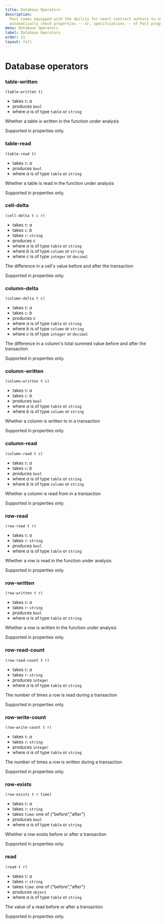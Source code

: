 ```yaml
---
title: Database Operators
description:
  Pact comes equipped with the ability for smart contract authors to express and
  automatically check properties -- or, specifications -- of Pact programs.
menu: Database Operators
label: Database Operators
order: 11
layout: full
---
```


# Database operators

### table-written

```pact
(table-written t)
```

- takes `t`: _a_
- produces `bool`
- where _a_ is of type `table` or `string`

Whether a table is written in the function under analysis

Supported in properties only.

### table-read

```pact
(table-read t)
```

- takes `t`: _a_
- produces `bool`
- where _a_ is of type `table` or `string`

Whether a table is read in the function under analysis

Supported in properties only.

### cell-delta

```pact
(cell-delta t c r)
```

- takes `t`: _a_
- takes `c`: _b_
- takes `r`: `string`
- produces _c_
- where _a_ is of type `table` or `string`
- where _b_ is of type `column` or `string`
- where _c_ is of type `integer` or `decimal`

The difference in a cell's value before and after the transaction

Supported in properties only.

### column-delta

```pact
(column-delta t c)
```

- takes `t`: _a_
- takes `c`: _b_
- produces _c_
- where _a_ is of type `table` or `string`
- where _b_ is of type `column` or `string`
- where _c_ is of type `integer` or `decimal`

The difference in a column's total summed value before and after the transaction

Supported in properties only.

### column-written

```pact
(column-written t c)
```

- takes `t`: _a_
- takes `c`: _b_
- produces `bool`
- where _a_ is of type `table` or `string`
- where _b_ is of type `column` or `string`

Whether a column is written to in a transaction

Supported in properties only.

### column-read

```pact
(column-read t c)
```

- takes `t`: _a_
- takes `c`: _b_
- produces `bool`
- where _a_ is of type `table` or `string`
- where _b_ is of type `column` or `string`

Whether a column is read from in a transaction

Supported in properties only.

### row-read

```pact
(row-read t r)
```

- takes `t`: _a_
- takes `r`: `string`
- produces `bool`
- where _a_ is of type `table` or `string`

Whether a row is read in the function under analysis

Supported in properties only.

### row-written

```pact
(row-written t r)
```

- takes `t`: _a_
- takes `r`: `string`
- produces `bool`
- where _a_ is of type `table` or `string`

Whether a row is written in the function under analysis

Supported in properties only.

### row-read-count

```pact
(row-read-count t r)
```

- takes `t`: _a_
- takes `r`: `string`
- produces `integer`
- where _a_ is of type `table` or `string`

The number of times a row is read during a transaction

Supported in properties only.

### row-write-count

```pact
(row-write-count t r)
```

- takes `t`: _a_
- takes `r`: `string`
- produces `integer`
- where _a_ is of type `table` or `string`

The number of times a row is written during a transaction

Supported in properties only.

### row-exists

```pact
(row-exists t r time)
```

- takes `t`: _a_
- takes `r`: `string`
- takes `time`: one of \{"before","after"\}
- produces `bool`
- where _a_ is of type `table` or `string`

Whether a row exists before or after a transaction

Supported in properties only.

### read

```pact
(read t r)
```

- takes `t`: _a_
- takes `r`: `string`
- takes `time`: one of \{"before","after"\}
- produces `object`
- where _a_ is of type `table` or `string`

The value of a read before or after a transaction

Supported in properties only.
